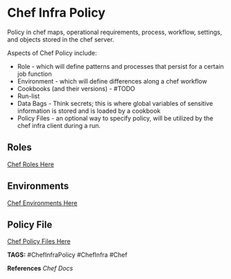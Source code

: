 # Chef Infra Policy

Policy in chef maps, operational requirements, process, workflow, settings, and objects stored in the chef server.

Aspects of Chef Policy include:

* Role - which will define patterns and processes that persist for a certain job function
* Environment - which will define differences along a chef workflow
* Cookbooks (and their versions) - #TODO
* Run-list
* Data Bags - Think secrets; this is where global variables of sensitive information is stored and is loaded by a cookbook
* Policy Files - an optional way to specify policy, will be utilized by the chef infra client during a run.

## Roles

[Chef Roles Here](<./ChefRoles.md> "./ChefRoles")

## Environments

[Chef Environments Here](<./ChefEnvironments.md> "./ChefEnvironments")

## Policy File

[Chef Policy Files Here](<./ChefPolicyFile.md> "./ChefPolicyFile")

__TAGS:__
#ChefInfraPolicy #ChefInfra #Chef

__References__
_Chef Docs_
